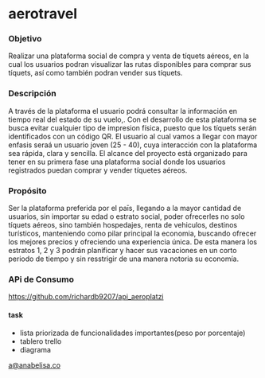 # aerotravel

### Objetivo

Realizar una plataforma social de compra y venta de tíquets aéreos, en la cual los usuarios podran visualizar las rutas disponibles para comprar sus tíquets, así como también podran vender sus tíquets.

### Descripción

A través de la plataforma el usuario podrá consultar la información en tiempo real del estado de su vuelo,.
Con el desarrollo de esta plataforma se busca evitar cualquier tipo de impresion física, puesto que los tíquets serán identificados con un código QR.
El usuario al cual vamos a llegar con mayor enfasis seraá un usuario joven (25 - 40), cuya interacción con la plataforma sea rápida, clara y sencilla.
El alcance del proyecto está organizado para tener en su primera fase una plataforma social donde los usuarios registrados puedan comprar y vender tíquetes aéreos.

### Propósito

Ser la plataforma preferida por el paīs, llegando a la mayor cantidad de usuarios, sin importar su edad o estrato social, poder ofrecerles no solo tíquets aéreos, sino también hospedajes, renta de vehiculos, destinos turísticos, manteniendo como pilar principal la economia, buscando ofrecer los mejores precios y ofreciendo una experiencia única.
De esta manera los estratos 1, 2 y 3 podrán planificar y hacer sus vacaciones en un corto periodo de tiempo y sin resstrigir de una manera notoria su economía.

### APi de Consumo

https://github.com/richardb9207/api_aeroplatzi

#### task

- lista priorizada de funcionalidades importantes(peso por porcentaje)
- tablero trello
- diagrama

a@anabelisa.co
